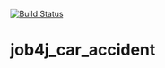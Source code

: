 [![Build Status](https://travis-ci.org/npabllla/job4j_car_accident.svg?branch=main)](https://travis-ci.org/npabllla/job4j_car_accident)
# job4j_car_accident